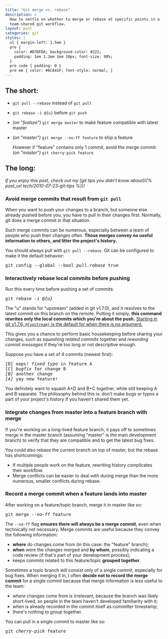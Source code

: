```yaml
---
title: "Git merge vs. rebase"
description: >
  How to settle on whether to merge or rebase at specific points in a
  team-shared git workflow.
layout: post
categories: git
styles: |
  ul { margin-left: 1.5em }
  pre {
    color: #D7DFDA; background-color: #222;
    padding: 1em 1.2em 1em 10px; font-size: 90%;
  }
  pre code { padding: 0 }
  pre em { color: #ACA41F; font-style: normal; }
---
```


## The short:

*   `git pull --rebase` instead of `git pull`

*   `git rebase -i @{u}` before `git push`

*   <i>(on "feature")</i> `git merge master` to make feature compatible with
    latest master

*   <i>(on "master")</i> `git merge --no-ff feature` to ship a feature

    However if "feature" contains only 1 commit, avoid the merge commit:  
    <i>(on "master")</i> `git cherry-pick feature`

## The long:

<i>
  If you enjoy this post, check out my
  [git tips you didn't know about]({% post_url tech/2010-07-23-git-tips %})!
</i>

### Avoid merge commits that result from `git pull`

When you want to push your changes to a branch, but someone else already pushed
before you, you have to pull in their changes first. Normally, git does a merge
commit in that situation.

Such merge commits can be numerous, especially between a team of people who push
their changes often. **Those merges convey no useful information to others, and
litter the project's history.**

You should always pull with `git pull --rebase`. Git can be configured to make
it the default behavior:

<pre>git config --global --bool <em>pull.rebase</em> true</pre>

### Interactively rebase local commits before pushing

Run this every time before pushing a set of commits:

<pre>git rebase <em>-i @{u}</em></pre>

The "u" stands for "upstream" (added in git v1.7.0), and it resolves to the
latest commit on this branch on the remote. Putting it simply,
**this command rewrites only the local commits which you're about the push.**
<ins>Starting in git v1.7.6, `@{upstream}` is the default for when there is no
argument.</ins>

This gives you a chance to perform basic housekeeping before sharing your
changes, such as _squashing related commits_ together and _rewording commit
messages_ if they're too long or not descriptive enough.

Suppose you have a set of 4 commits (newest first):

<pre>[D] oops! <em>fixed typo</em> in feature A
[C] <em>bugfix</em> for change B
<em>[B]</em> another change
<em>[A]</em> yay new feature!</pre>

You definitely want to squash A+D and B+C together, while still keeping A and B
separate. The philosophy behind this is: don't make bugs or typos a part of
your project's history if you haven't shared them yet.

### Integrate changes from master into a feature branch with merge

If you're working on a long-lived feature branch, it pays off to sometimes merge
in the master branch (assuming "master" is the main development branch) to
verify that they are compatible and to get the latest bug fixes.

You could also rebase the current branch on top of master, but the rebase has
shortcomings:

* If multiple people work on the feature, rewriting history complicates their
  workflow.
* Merge conflicts can be easier to deal with during merge than the more
  numerous, smaller conflicts during rebase.

### Record a merge commit when a feature lands into master

After working on a feature/topic branch, merge it in master like so:

<pre>git merge <em>--no-ff</em> feature</pre>

The `--no-ff` flag **ensures there will always be a merge commit**, even when
technically not necessary. Merge commits are useful because they convey the
following information:

* **where** do changes come from (in this case: the "feature" branch);
* **when** were the changes merged and **by whom**, possibly indicating a
  code review (if that's part of your development process);
* keeps commits related to this feature/topic **grouped together**.

Sometimes a topic branch will consist only of a single commit, especially for
bug fixes. When merging it in, I often **decide not to record the merge commit**
for a single commit because that merge information is less useful to the team:

* *where* changes come from is irrelevant, because the branch was likely
  short-lived, so people in the team haven't developed familiarity with it;
* *when* is already recorded in the commit itself as committer timestamp;
* there's nothing to *group* together.

You can pull in a single commit to master like so:

<pre>git <em>cherry-pick</em> feature</pre>
